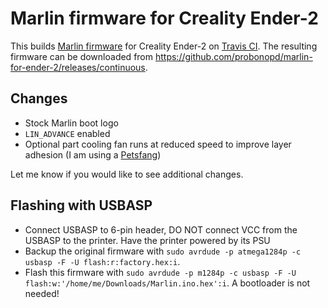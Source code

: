 # Marlin firmware for Creality Ender-2

This builds [Marlin firmware](https://github.com/MarlinFirmware/Marlin) for Creality Ender-2 on [Travis CI](https://travis-ci.com/probonopd/marlin-for-ender-2). The resulting firmware can be downloaded from https://github.com/probonopd/marlin-for-ender-2/releases/continuous.

## Changes

* Stock Marlin boot logo
* `LIN_ADVANCE` enabled
* Optional part cooling fan runs at reduced speed to improve layer adhesion (I am using a [Petsfang](https://www.thingiverse.com/thing:2759439))

Let me know if you would like to see additional changes.

## Flashing with USBASP

* Connect USBASP to 6-pin header, DO NOT connect VCC from the USBASP to the printer. Have the printer powered by its PSU
* Backup the original firmware with `sudo avrdude -p atmega1284p -c usbasp -F -U flash:r:factory.hex:i`.
* Flash this firmware with `sudo avrdude -p m1284p -c usbasp -F -U flash:w:'/home/me/Downloads/Marlin.ino.hex':i`. A bootloader is not needed!
